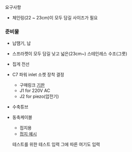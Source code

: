 요구사항

- 체인링(22 ~ 23cm)이 모두 담길 사이즈가 필요

### 준비물
- 납땜기, 납
- 스프라켓이 모두 담길 낮고 넓은(23cm~) 스테인레스 수조(그릇)
- 집게 전선
- C7 파워 inlet 소켓 장착 결정
  - 구매링크 [기판]
  - J1 for 220V AC
  - J2 for piezo(압전기)
- 수축튜브
- 동축케이블
  - 접지용
  - [접지 예시]
  
  테스트를 위한 테스트 입력
  그에 따른 여기도 입력

[기판]: https://www.aliexpress.com/snapshot/0.html?spm=a2g0s.9042647.0.0.bb724c4dxISkBM&orderId=8117429967494483&productId=4001069187500

[접지 예시]: https://m.blog.naver.com/whyjhblog/220776622777
<!--stackedit_data:
eyJoaXN0b3J5IjpbLTEzMDM1ODc5NjFdfQ==
-->